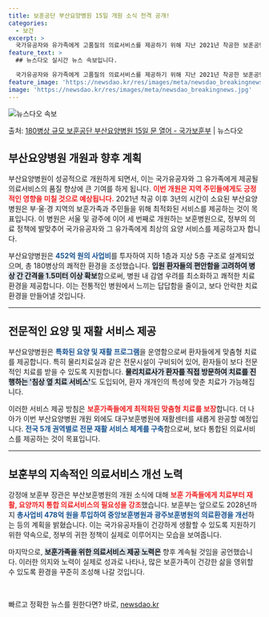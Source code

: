 ```yaml
---
title: 보훈공단 부산요양병원 15일 개원 소식 전격 공개!
categories:
  - 보건
excerpt: >
  국가유공자와 유가족에게 고품질의 의료서비스를 제공하기 위해 지난 2021년 착공한 보훈공단 부산요양병원이 3…
feature_text: >
  ## 뉴스다오 실시간 뉴스 속보입니다.

  국가유공자와 유가족에게 고품질의 의료서비스를 제공하기 위해 지난 2021년 착공한 보훈공단 부산요양병원이 3…
feature_image: 'https://newsdao.kr/res/images/meta/newsdao_breakingnews.jpg'
image: 'https://newsdao.kr/res/images/meta/newsdao_breakingnews.jpg'
---
```


![뉴스다오 속보](https://newsdao.kr/res/images/meta/newsdao_breakingnews.jpg)

<p>출처: <a href="https://newsdao.kr/3353" rel="dofollow">180병상 규모 보훈공단 부산요양병원 15일 문 열어 - 국가보훈부</a> | 뉴스다오</p>

<h2 data-ke-size="size26">부산요양병원 개원과 향후 계획</h2>

<p data-ke-size="size16">부산요양병원이 성공적으로 개원하게 되면서, 이는 국가유공자와 그 유가족에게 제공될 의료서비스의 품질 향상에 큰 기여를 하게 됩니다. <b><span style="color: #ee2323;">이번 개원은 지역 주민들에게도 긍정적인 영향을 미칠 것으로 예상됩니다.</span></b> 2021년 착공 이후 3년의 시간이 소요된 부산요양병원은 부·울·경 지역의 보훈가족과 주민들을 위해 최적화된 서비스를 제공하는 것이 목표입니다. 이 병원은 서울 및 광주에 이어 세 번째로 개원하는 보훈병원으로, 정부의 의료 정책에 발맞추어 국가유공자와 그 유가족에게 최상의 요양 서비스를 제공하고자 합니다.</p>

<p data-ke-size="size16">부산요양병원은 <b><span style="color: #1a5490;">452억 원의 사업비</span></b>를 투자하여 지하 1층과 지상 5층 구조로 설계되었으며, 총 180병상의 쾌적한 환경을 조성했습니다. <b><span style="background-color: #21538527;">입원 환자들의 편안함을 고려하여 병상 간 간격을 1.5미터 이상 확보</span></b>함으로써, 병원 내 감염 우려를 최소화하고 쾌적한 치료 환경을 제공합니다. 이는 전통적인 병원에서 느끼는 답답함을 줄이고, 보다 안락한 치료 환경을 만들어낼 것입니다.</p>

<hr>

<h2 data-ke-size="size26">전문적인 요양 및 재활 서비스 제공</h2>

<p data-ke-size="size16">부산요양병원은 <b><span style="color: #1a5490;">특화된 요양 및 재활 프로그램</span></b>을 운영함으로써 환자들에게 맞춤형 치료를 제공합니다. 특히 물리치료실과 같은 전문시설이 구비되어 있어, 환자들이 보다 전문적인 치료를 받을 수 있도록 지원합니다. <b><span style="background-color: #21538527;">물리치료사가 환자를 직접 방문하여 치료를 진행하는 '침상 옆 치료 서비스'</span></b>도 도입되어, 환자 개개인의 특성에 맞춘 치료가 가능해집니다.</p>

<p data-ke-size="size16">이러한 서비스 제공 방침은 <b><span style="color: #ee2323;">보훈가족들에게 최적화된 맞춤형 치료를 보장</span></b>합니다. 더 나아가 이번 부산요양병원 개원 외에도 대구보훈병원에 재활센터를 새롭게 완공할 예정입니다. <b><span style="color: #1a5490;">전국 5개 권역별로 전문 재활 서비스 체계를 구축</span></b>함으로써, 보다 통합된 의료서비스를 제공하는 것이 목표입니다.</p>

<hr>

<h2 data-ke-size="size26">보훈부의 지속적인 의료서비스 개선 노력</h2>

<p data-ke-size="size16">강정애 보훈부 장관은 부산보훈병원의 개원 소식에 대해 <b><span style="color: #ee2323;">보훈 가족들에게 치료부터 재활, 요양까지 통합 의료서비스의 필요성을 강조</span></b>했습니다. 보훈부는 앞으로도 2028년까지 <b><span style="color: #1a5490;">총사업비 478억 원을 투입하여 중앙보훈병원과 광주보훈병원의 의료환경을 개선</span></b>하는 등의 계획을 밝혔습니다. 이는 국가유공자들이 건강하게 생활할 수 있도록 지원하기 위한 약속으로, 정부의 귀한 정책이 실제로 이루어지는 모습을 보여줍니다.</p>

<p data-ke-size="size16">마지막으로, <b><span style="background-color: #21538527;">보훈가족을 위한 의료서비스 제공 노력은</span></b> 향후 계속될 것임을 공언했습니다. 이러한 의지와 노력이 실제로 성과로 나타나, 많은 보훈가족이 건강한 삶을 영위할 수 있도록 환경을 꾸준히 조성해 나갈 것입니다.</p>

<p data-ke-size="size16">&nbsp;</p> 

빠르고 정확한 뉴스를 원한다면? 바로, <a href="https://newsdao.kr" rel="dofollow">newsdao.kr</a>


